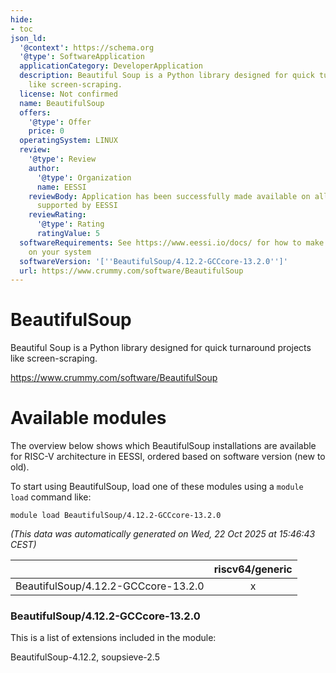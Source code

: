 ```yaml
---
hide:
- toc
json_ld:
  '@context': https://schema.org
  '@type': SoftwareApplication
  applicationCategory: DeveloperApplication
  description: Beautiful Soup is a Python library designed for quick turnaround projects
    like screen-scraping.
  license: Not confirmed
  name: BeautifulSoup
  offers:
    '@type': Offer
    price: 0
  operatingSystem: LINUX
  review:
    '@type': Review
    author:
      '@type': Organization
      name: EESSI
    reviewBody: Application has been successfully made available on all architectures
      supported by EESSI
    reviewRating:
      '@type': Rating
      ratingValue: 5
  softwareRequirements: See https://www.eessi.io/docs/ for how to make EESSI available
    on your system
  softwareVersion: '[''BeautifulSoup/4.12.2-GCCcore-13.2.0'']'
  url: https://www.crummy.com/software/BeautifulSoup
---
```


BeautifulSoup
=============


Beautiful Soup is a Python library designed for quick turnaround projects like screen-scraping.

https://www.crummy.com/software/BeautifulSoup
# Available modules


The overview below shows which BeautifulSoup installations are available for RISC-V architecture in EESSI, ordered based on software version (new to old).

To start using BeautifulSoup, load one of these modules using a `module load` command like:

```shell
module load BeautifulSoup/4.12.2-GCCcore-13.2.0
```

*(This data was automatically generated on Wed, 22 Oct 2025 at 15:46:43 CEST)*

| |riscv64/generic|
| :---: | :---: |
|BeautifulSoup/4.12.2-GCCcore-13.2.0|x|


### BeautifulSoup/4.12.2-GCCcore-13.2.0

This is a list of extensions included in the module:

BeautifulSoup-4.12.2, soupsieve-2.5